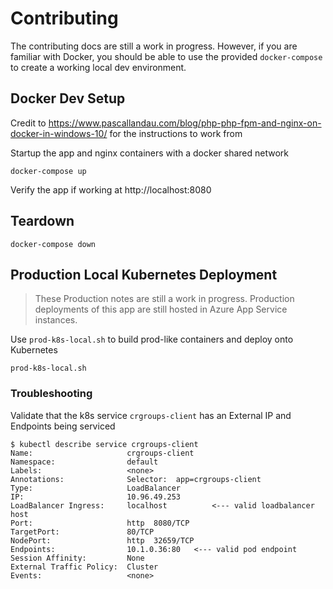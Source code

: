# Contributing
The contributing docs are still a work in progress.  However, if you are familiar with Docker, you should be able to use the provided `docker-compose` to create a working local dev environment.

## Docker Dev Setup
Credit to https://www.pascallandau.com/blog/php-php-fpm-and-nginx-on-docker-in-windows-10/ for the instructions to work from

Startup the app and nginx containers with a docker shared network
```
docker-compose up
```

Verify the app if working at http://localhost:8080

## Teardown

```
docker-compose down
```

## Production Local Kubernetes Deployment
> These Production notes are still a work in progress.  Production deployments of this app are still hosted in Azure App Service instances.

Use `prod-k8s-local.sh` to build prod-like containers and deploy onto Kubernetes

```
prod-k8s-local.sh
```

### Troubleshooting
Validate that the k8s service `crgroups-client` has an External IP and Endpoints being serviced

```
$ kubectl describe service crgroups-client
Name:                     crgroups-client
Namespace:                default
Labels:                   <none>
Annotations:              Selector:  app=crgroups-client
Type:                     LoadBalancer
IP:                       10.96.49.253
LoadBalancer Ingress:     localhost          <--- valid loadbalancer host
Port:                     http  8080/TCP
TargetPort:               80/TCP
NodePort:                 http  32659/TCP
Endpoints:                10.1.0.36:80   <--- valid pod endpoint
Session Affinity:         None
External Traffic Policy:  Cluster
Events:                   <none>
```